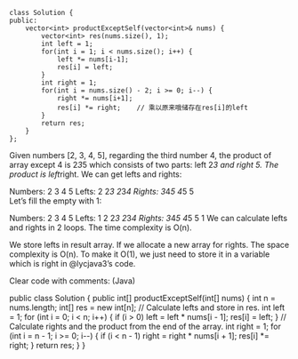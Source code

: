 ```
class Solution {
public:
    vector<int> productExceptSelf(vector<int>& nums) {
        vector<int> res(nums.size(), 1);
        int left = 1;
        for(int i = 1; i < nums.size(); i++) {
            left *= nums[i-1];
            res[i] = left;
        }
        int right = 1;
        for(int i = nums.size() - 2; i >= 0; i--) {
            right *= nums[i+1];
            res[i] *= right;    // 乘以原来哦储存在res[i]的left
        }
        return res;
    }
};
```

Given numbers [2, 3, 4, 5], regarding the third number 4, the product of array except 4 is 2*3*5 which consists of two parts: left 2*3 and right 5. The product is left*right. We can get lefts and rights:

Numbers:     2    3    4     5
Lefts:            2  2*3 2*3*4
Rights:  3*4*5  4*5    5      
Let’s fill the empty with 1:

Numbers:     2    3    4     5
Lefts:       1    2  2*3 2*3*4
Rights:  3*4*5  4*5    5     1
We can calculate lefts and rights in 2 loops. The time complexity is O(n).

We store lefts in result array. If we allocate a new array for rights. The space complexity is O(n). To make it O(1), we just need to store it in a variable which is right in @lycjava3’s code.

Clear code with comments: (Java)

public class Solution {
    public int[] productExceptSelf(int[] nums) {
        int n = nums.length;
        int[] res = new int[n];
        // Calculate lefts and store in res.
        int left = 1;
        for (int i = 0; i < n; i++) {
            if (i > 0)
                left = left * nums[i - 1];
            res[i] = left;
        }
        // Calculate rights and the product from the end of the array.
        int right = 1;
        for (int i = n - 1; i >= 0; i--) {
            if (i < n - 1)
                right = right * nums[i + 1];
            res[i] *= right;
        }
        return res;
    }
}